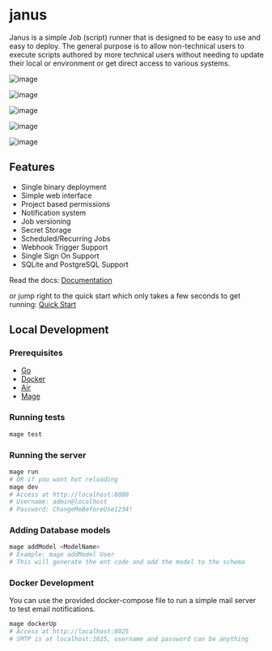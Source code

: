 # janus

Janus is a simple Job (script) runner that is designed to be easy to use and easy to deploy.  The general purpose is to 
allow non-technical users to execute scripts authored by more technical users without needing to update their local or environment
or get direct access to various systems.

![image](https://github.com/user-attachments/assets/bc81f684-cf76-43c4-8499-a56fd9853551)

![image](https://github.com/user-attachments/assets/f109e591-9747-4db9-8051-432da3d61f1c)

![image](https://github.com/user-attachments/assets/4c72977c-0794-44e6-b0d6-a60732812368)

![image](https://github.com/user-attachments/assets/b59c73c0-9417-420f-9c11-7dac169af5ea)

![image](https://github.com/user-attachments/assets/9f8cd912-b7a2-44f1-958a-91c69a51dcf9)


## Features

- Single binary deployment
- Simple web interface
- Project based permissions
- Notification system
- Job versioning
- Secret Storage
- Scheduled/Recurring Jobs
- Webhook Trigger Support
- Single Sign On Support
- SQLite and PostgreSQL Support

Read the docs:  [Documentation](https://janus.brictson.dev)

or jump right to the quick start which only takes a few seconds to get running:  [Quick Start](https://janus.brictson.dev/getting-started/installation/)


## Local Development

### Prerequisites

- [Go](https://go.dev/doc/install)
- [Docker](https://www.docker.com/get-started/)
- [Air](https://github.com/air-verse/air)
- [Mage](https://github.com/magefile/mage)

### Running tests

```bash
mage test
```

### Running the server
```bash
mage run
# OR if you want hot reloading
mage dev
# Access at http://localhost:8080
# Username: admin@localhost
# Password: ChangeMeBeforeUse1234!
```

### Adding Database models

```bash
mage addModel <ModelName>
# Example: mage addModel User
# This will generate the ent code and add the model to the schema
```

### Docker Development

You can use the provided docker-compose file to run a simple mail server to test email notifications.

```bash
mage dockerUp
# Access at http://localhost:8025
# SMTP is at localhost:1025, username and password can be anything
```
